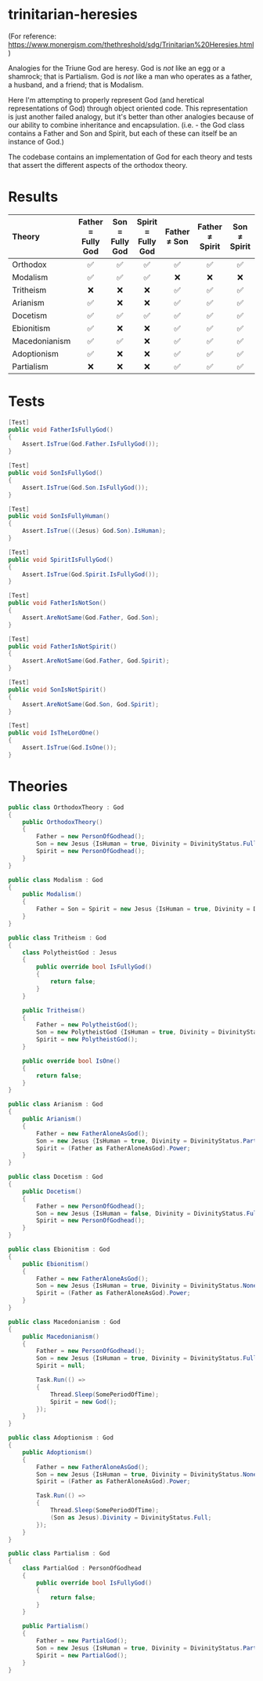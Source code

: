 # trinitarian-heresies

(For reference: https://www.monergism.com/thethreshold/sdg/Trinitarian%20Heresies.html)

Analogies for the Triune God are heresy. God is *not* like an egg or a shamrock; that is Partialism. God is *not* like a man who operates as a father, a husband, and a friend; that is Modalism.

Here I'm attempting to properly represent God (and heretical representations of God) through object oriented code. This representation is just another failed analogy, but it's better than other analogies because of our ability to combine inheritance and encapsulation. (i.e. - the God class contains a Father and Son and Spirit, but each of these can itself be an instance of God.)

The codebase contains an implementation of God for each theory and tests that assert the different aspects of the orthodox theory.

# Results

| Theory        | Father = Fully God | Son = Fully God    | Spirit = Fully God | Father ≠ Son       | Father ≠ Spirit    | Son ≠ Spirit       | Son is Human       | One God            | 
|:--------------|:------------------:|:------------------:|:------------------:|:------------------:|:------------------:|:------------------:|:------------------:|:------------------:| 
| Orthodox      | :white_check_mark: | :white_check_mark: | :white_check_mark: | :white_check_mark: | :white_check_mark: | :white_check_mark: | :white_check_mark: | :white_check_mark: | 
| Modalism      | :white_check_mark: | :white_check_mark: | :white_check_mark: | :x:                | :x:                | :x:                | :white_check_mark: | :white_check_mark: | 
| Tritheism     | :x:                | :x:                | :x:                | :white_check_mark: | :white_check_mark: | :white_check_mark: | :white_check_mark: | :x:                | 
| Arianism      | :white_check_mark: | :x:                | :x:                | :white_check_mark: | :white_check_mark: | :white_check_mark: | :white_check_mark: | :white_check_mark: | 
| Docetism      | :white_check_mark: | :white_check_mark: | :white_check_mark: | :white_check_mark: | :white_check_mark: | :white_check_mark: | :x:                | :white_check_mark: | 
| Ebionitism    | :white_check_mark: | :x:                | :x:                | :white_check_mark: | :white_check_mark: | :white_check_mark: | :white_check_mark: | :white_check_mark: | 
| Macedonianism | :white_check_mark: | :white_check_mark: | :x:                | :white_check_mark: | :white_check_mark: | :white_check_mark: | :white_check_mark: | :white_check_mark: | 
| Adoptionism   | :white_check_mark: | :x:                | :x:                | :white_check_mark: | :white_check_mark: | :white_check_mark: | :white_check_mark: | :white_check_mark: | 
| Partialism    | :x:                | :x:                | :x:                | :white_check_mark: | :white_check_mark: | :white_check_mark: | :white_check_mark: | :white_check_mark: | 


# Tests

```C#
[Test]
public void FatherIsFullyGod()
{
    Assert.IsTrue(God.Father.IsFullyGod());
}

[Test]
public void SonIsFullyGod()
{
    Assert.IsTrue(God.Son.IsFullyGod());
}

[Test]
public void SonIsFullyHuman()
{
    Assert.IsTrue(((Jesus) God.Son).IsHuman);
}

[Test]
public void SpiritIsFullyGod()
{
    Assert.IsTrue(God.Spirit.IsFullyGod());
}

[Test]
public void FatherIsNotSon()
{
    Assert.AreNotSame(God.Father, God.Son);
}

[Test]
public void FatherIsNotSpirit()
{
    Assert.AreNotSame(God.Father, God.Spirit);
}

[Test]
public void SonIsNotSpirit()
{
    Assert.AreNotSame(God.Son, God.Spirit);
}

[Test]
public void IsTheLordOne()
{
    Assert.IsTrue(God.IsOne());
}
```

# Theories

```C#
public class OrthodoxTheory : God
{
    public OrthodoxTheory()
    {
        Father = new PersonOfGodhead();
        Son = new Jesus {IsHuman = true, Divinity = DivinityStatus.Full};
        Spirit = new PersonOfGodhead();
    }
}
```

```C#
public class Modalism : God
{
    public Modalism()
    {
        Father = Son = Spirit = new Jesus {IsHuman = true, Divinity = DivinityStatus.Full};
    }
}
```

```C#
public class Tritheism : God
{
    class PolytheistGod : Jesus
    {
        public override bool IsFullyGod()
        {
            return false;
        }
    }

    public Tritheism()
    {
        Father = new PolytheistGod();
        Son = new PolytheistGod {IsHuman = true, Divinity = DivinityStatus.Full};
        Spirit = new PolytheistGod();
    }

    public override bool IsOne()
    {
        return false;
    }
}
```

```C#
public class Arianism : God
{
    public Arianism()
    {
        Father = new FatherAloneAsGod();
        Son = new Jesus {IsHuman = true, Divinity = DivinityStatus.Partial};
        Spirit = (Father as FatherAloneAsGod).Power;
    }
}
```

```C#
public class Docetism : God
{
    public Docetism()
    {
        Father = new PersonOfGodhead();
        Son = new Jesus {IsHuman = false, Divinity = DivinityStatus.Full};
        Spirit = new PersonOfGodhead();
    }
}
```

```C#
public class Ebionitism : God
{
    public Ebionitism()
    {
        Father = new FatherAloneAsGod();
        Son = new Jesus {IsHuman = true, Divinity = DivinityStatus.None};
        Spirit = (Father as FatherAloneAsGod).Power;
    }
}
```

```C#
public class Macedonianism : God
{
    public Macedonianism()
    {
        Father = new PersonOfGodhead();
        Son = new Jesus {IsHuman = true, Divinity = DivinityStatus.Full};
        Spirit = null;

        Task.Run(() =>
        {
            Thread.Sleep(SomePeriodOfTime);
            Spirit = new God();
        });
    }
}
```

```C#
public class Adoptionism : God
{
    public Adoptionism()
    {
        Father = new FatherAloneAsGod();
        Son = new Jesus {IsHuman = true, Divinity = DivinityStatus.None};
        Spirit = (Father as FatherAloneAsGod).Power;

        Task.Run(() =>
        {
            Thread.Sleep(SomePeriodOfTime);
            (Son as Jesus).Divinity = DivinityStatus.Full;
        });
    }
}
```

```C#
public class Partialism : God
{
    class PartialGod : PersonOfGodhead
    {
        public override bool IsFullyGod()
        {
            return false;
        }
    }

    public Partialism()
    {
        Father = new PartialGod();
        Son = new Jesus {IsHuman = true, Divinity = DivinityStatus.Partial};
        Spirit = new PartialGod();
    }
}
```

